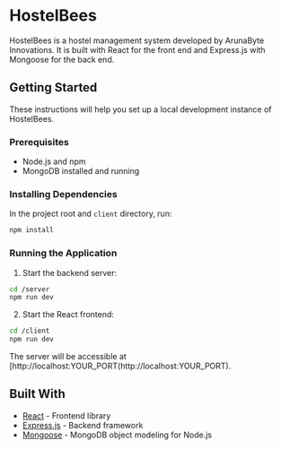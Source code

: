 # HostelBees

HostelBees is a hostel management system developed by ArunaByte Innovations. It is built with React for the front end and Express.js with Mongoose for the back end.

## Getting Started

These instructions will help you set up a local development instance of HostelBees.

### Prerequisites

- Node.js and npm
- MongoDB installed and running

### Installing Dependencies

In the project root and `client` directory, run:

```bash
npm install
```

### Running the Application

1. Start the backend server:

```bash
cd /server
npm run dev
```

2. Start the React frontend:

```bash
cd /client
npm run dev
```

The server will be accessible at [http://localhost:YOUR_PORT(http://localhost:YOUR_PORT).

## Built With

- [React](https://reactjs.org/) - Frontend library
- [Express.js](https://expressjs.com/) - Backend framework
- [Mongoose](https://mongoosejs.com/) - MongoDB object modeling for Node.js
